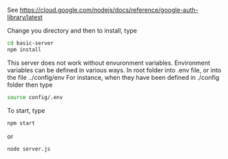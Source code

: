 
See
https://cloud.google.com/nodejs/docs/reference/google-auth-library/latest

Change you directory and then to install, type
```bash
cd basic-server
npm install
```

This server does not work without envuronment variables.
Environment variables can be defined in various ways.
In root folder into .env file, or into the file ../config/env
For instance, when they have been defined in ./config folder then type
```bash
source config/.env
```

To start, type
```bash
npm start
```
or
```bash
node server.js
```
